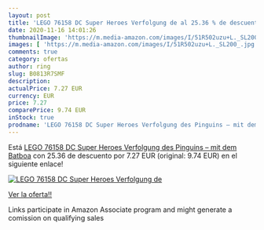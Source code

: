 ```yaml
---
layout: post
title: 'LEGO 76158 DC Super Heroes Verfolgung de al 25.36 % de descuento'
date: 2020-11-16 14:01:26
thumbnailImage: 'https://m.media-amazon.com/images/I/51R502uzu+L._SL200_.jpg'
images: [ 'https://m.media-amazon.com/images/I/51R502uzu+L._SL200_.jpg' ]
comments: true
category: ofertas
author: ring
slug: B0813R7SMF
description:
actualPrice: 7.27 EUR
currency: EUR
price: 7.27
comparePrice: 9.74 EUR
inStock: true
prodname: 'LEGO 76158 DC Super Heroes Verfolgung des Pinguins – mit dem Batboa'
---
```


Está [LEGO 76158 DC Super Heroes Verfolgung des Pinguins – mit dem Batboa](https://www.amazon.de/dp/B0813R7SMF/?tag=tolees0ca-21) con 25.36 de descuento por 7.27 EUR (original: 9.74 EUR) en el siguiente enlace!

[![LEGO 76158 DC Super Heroes Verfolgung de](https://m.media-amazon.com/images/I/51R502uzu+L._SL200_.jpg)](https://www.amazon.de/dp/B0813R7SMF/?tag=tolees0ca-21)

[Ver la oferta!!](https://www.amazon.de/dp/B0813R7SMF/?tag=tolees0ca-21)

Links participate in Amazon Associate program and might generate a comission on qualifying sales


